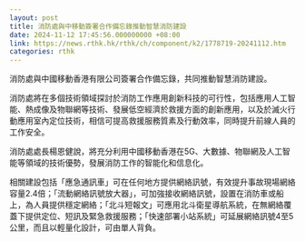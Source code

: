 ```yaml
---
layout: post
title: 消防處與中移動簽署合作備忘錄推動智慧消防建設
date: 2024-11-12 17:45:56.000000000 +08:00
link: https://news.rthk.hk/rthk/ch/component/k2/1778719-20241112.htm
categories: rthk
---
```


消防處與中國移動香港有限公司簽署合作備忘錄，共同推動智慧消防建設。

消防處將在多個技術領域探討於消防工作應用創新科技的可行性，包括應用人工智能、熱成像及物聯網等技術、發展低空經濟於救援方面的創新應用，以及於滅火行動應用室內定位技術，相信可提高救援服務質素及行動效率，同時提升前線人員的工作安全。

消防處處長楊恩健說，將充分利用中國移動香港在5G、大數據、物聯網及人工智能等領域的技術優勢，發展消防工作的智能化和信息化。

相關建設包括「應急通訊車」可在任何地方提供網絡訊號，有效提升事故現場網絡容量2.4倍；「流動網絡訊號放大器」，可加強接收網絡訊號，設置在消防車或船上，為人員提供穩定網絡；「北斗短報文」可應用北斗衛星導航系統，在無網絡覆蓋下提供定位、短訊及緊急救援服務；「快速部署小站系統」可延展網絡訊號4至5公里，而且以輕量化設計，可由單人背負。

